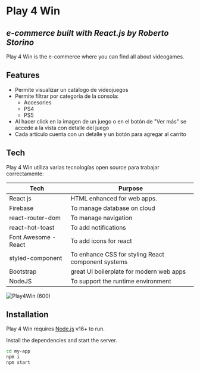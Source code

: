 # Play 4 Win
## _e-commerce built with React.js by Roberto Storino_ 


Play 4 Win is the e-commerce where you can find all about videogames.


## Features

- Permite visualizar un catálogo de videojuegos
- Permite filtrar por categoría de la consola:
   - Accesories
   - PS4
   - PS5
- Al hacer click en la imagen de un juego o en el botón de "Ver más" se accede a la vista con detalle del juego
- Cada artículo cuenta con un detalle y un botón para agregar al carrito



## Tech

Play 4 Win utiliza varias tecnologías open source para trabajar correctamente:

| Tech | Purpose |
| ------ | ------ |
| React js | HTML enhanced for web apps. |
| Firebase | To manage database on cloud |
| react-router-dom | To manage navigation |
| react-hot-toast | To add notifications |
| Font Awesome - React | To add icons for react |
| styled-component | To enhance CSS for styling React component systems |
| Bootstrap | great UI boilerplate for modern web apps |
| NodeJS | To support the runtime environment |

![Play4Win (600)](https://user-images.githubusercontent.com/79215252/195472251-c2f0125d-38ca-46d1-a61c-e47a7df62411.gif)



## Installation

Play 4 Win requires [Node.js](https://nodejs.org/) v16+ to run.

Install the dependencies and start the server.

```sh
cd my-app
npm i
npm start
```


[//]: # (These are reference links used in the body of this note and get stripped out when the markdown processor does its job. There is no need to format nicely because it shouldn't be seen. Thanks SO - http://stackoverflow.com/questions/4823468/store-comments-in-markdown-syntax)

   [df1]: <http://daringfireball.net/projects/markdown/>
   [markdown-it]: <https://github.com/markdown-it/markdown-it>
   [node.js]: <http://nodejs.org>
